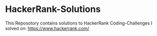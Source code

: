 # HackerRank-Solutions

This Reposotory contains solutions to HackerRank Coding-Challenges  I solved on: https://www.hackerrank.com/
